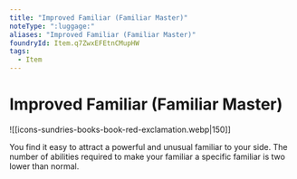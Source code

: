 ```yaml
---
title: "Improved Familiar (Familiar Master)"
noteType: ":luggage:"
aliases: "Improved Familiar (Familiar Master)"
foundryId: Item.q7ZwxEFEtnCMupHW
tags:
  - Item
---
```


# Improved Familiar (Familiar Master)
![[icons-sundries-books-book-red-exclamation.webp|150]]

You find it easy to attract a powerful and unusual familiar to your side. The number of abilities required to make your familiar a specific familiar is two lower than normal.
